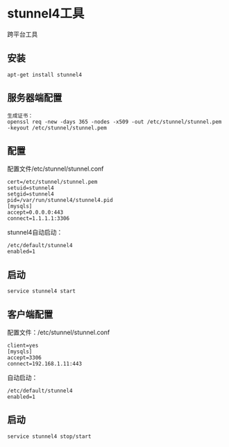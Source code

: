 # stunnel4工具

跨平台工具

## 安装

    apt-get install stunnel4

## 服务器端配置

    生成证书：
    openssl req -new -days 365 -nodes -x509 -out /etc/stunnel/stunnel.pem -keyout /etc/stunnel/stunnel.pem

## 配置

配置文件/etc/stunnel/stunnel.conf

    cert=/etc/stunnel/stunnel.pem
    setuid=stunnel4
    setgid=stunnel4
    pid=/var/run/stunnel4/stunnel4.pid
    [mysqls]
    accept=0.0.0.0:443
    connect=1.1.1.1:3306

stunnel4自动启动：

    /etc/default/stunnel4
    enabled=1

## 启动

    service stunnel4 start

## 客户端配置

配置文件：/etc/stunnel/stunnel.conf

    client=yes
    [mysqls]
    accept=3306
    connect=192.168.1.11:443

自动启动：

    /etc/default/stunnel4
    enabled=1

## 启动

    service stunnel4 stop/start

